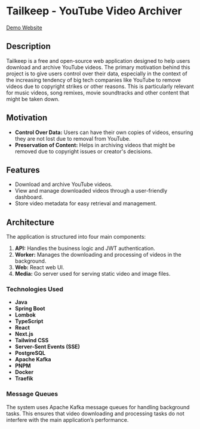 # Tailkeep - YouTube Video Archiver

[Demo Website](https://demo.tailkeep.org/)

## Description

Tailkeep is a free and open-source web application designed to help users download and archive YouTube videos. The primary motivation behind this project is to give users control over their data, especially in the context of the increasing tendency of big tech companies like YouTube to remove videos due to copyright strikes or other reasons. This is particularly relevant for music videos, song remixes, movie soundtracks and other content that might be taken down.

## Motivation

- **Control Over Data:** Users can have their own copies of videos, ensuring they are not lost due to removal from YouTube.
- **Preservation of Content:** Helps in archiving videos that might be removed due to copyright issues or creator's decisions.

## Features

- Download and archive YouTube videos.
- View and manage downloaded videos through a user-friendly dashboard.
- Store video metadata for easy retrieval and management.

## Architecture

The application is structured into four main components:

1. **API:** Handles the business logic and JWT authentication.
2. **Worker:** Manages the downloading and processing of videos in the background.
3. **Web:** React web UI.
4. **Media:** Go server used for serving static video and image files.

### Technologies Used

- **Java**
- **Spring Boot**
- **Lombok**
- **TypeScript**
- **React**
- **Next.js**
- **Tailwind CSS**
- **Server-Sent Events (SSE)**
- **PostgreSQL**
- **Apache Kafka**
- **PNPM**
- **Docker**
- **Traefik**

### Message Queues

The system uses Apache Kafka message queues for handling background tasks. This ensures that video downloading and processing tasks do not interfere with the main application’s performance.
